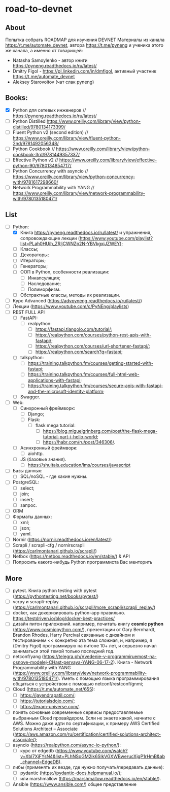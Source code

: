 # road-to-devnet

## About
Попытка собрать ROADMAP для изучения DEVNET
Материалы из канала https://t.me/automate_devnet, автора https://t.me/pyneng и ученика этого же канала, а именно от товарищей:
- Natasha Samoylenko - автор книги https://pyneng.readthedocs.io/ru/latest/
- Dmitry Figol - https://pl.linkedin.com/in/dmfigol, активный участник https://t.me/automate_devnet
- Aleksey Starovoitov (чат слак pyneng)

## Books:
- [x] Python для сетевых инженеров // https://pyneng.readthedocs.io/ru/latest/
- [ ] Python Distilled https://www.oreilly.com/library/view/python-distilled/9780134173399/
- [ ] Fluent Python v2 (second edition) // https://www.oreilly.com/library/view/fluent-python-2nd/9781492056348/
- [ ] Python Cookbook // https://www.oreilly.com/library/view/python-cookbook-3rd/9781449357337/
- [ ] Effective Python v2 // https://www.oreilly.com/library/view/effective-python-90/9780134854717/
- [ ] Python Concurrency with asyncio // https://www.oreilly.com/library/view/python-concurrency-with/9781617298660/
- [ ] Network Programmability with YANG // https://www.oreilly.com/library/view/network-programmability-with/9780135180471/

## List
- [ ] Python:
	- [x] Книга https://pyneng.readthedocs.io/ru/latest/ и упражнения, сопровождающие лекции (https://www.youtube.com/playlist?list=PLah0HUih_ZRljCWNZp2N-YBVkgxiJZWEY);
	- [ ] Классы;
	- [ ] Декораторы;
	- [ ] Итераторы;
	- [ ] Генераторы;
	- [ ] ООП в Python, особенности реализации:
		- [ ] Инкапсуляция;
		- [ ] Наследование;
	    - [ ] Полиморфизм.
	- [ ] Обстрактные классы, методы их реализации.
- [ ] Курс Advanced (https://advpyneng.readthedocs.io/ru/latest/)
- [ ] Лекции (https://www.youtube.com/c/PyNEng/playlists)
- [ ] REST FULL API
    - [ ] FastAPI:
    	- [ ] realpython:
    		- [ ] https://fastapi.tiangolo.com/tutorial/;
	    	- [ ] https://realpython.com/courses/python-rest-apis-with-fastapi/;
	    	- [ ] https://realpython.com/courses/url-shortener-fastapi/;
    		- [ ] https://realpython.com/search?q=fastapi;
	- [ ] talkpython:
		- [ ] https://training.talkpython.fm/courses/getting-started-with-fastapi;
		- [ ] https://training.talkpython.fm/courses/full-html-web-applications-with-fastapi;
		- [ ] https://training.talkpython.fm/courses/secure-apis-with-fastapi-and-the-microsoft-identity-platform;
    - [ ] Swagger.
- [ ] Web:
    - [ ] Синхронный фреймворк:
        - [ ] Django;
        - [ ] Flask:
	        - [ ] flask mega tutorial:
		        - [ ] https://blog.miguelgrinberg.com/post/the-flask-mega-tutorial-part-i-hello-world;
		        - [ ] https://habr.com/ru/post/346306/.
    - [ ] Асинхронный фреймворк:
        - [ ] aiohttp.
    - [ ] JS (базовые знания).
    	- [ ] https://shultais.education/lms/courses/javascript
- [ ] Базы данных:
	- [ ] SQL/noSQL - где какие нужны.
- [ ] PostgreSQL:
	- [ ] select;
	- [ ] join;
	- [ ] insert;
	- [ ] запрос.
- [ ] ORM
- [ ] Форматы данных:
	- [ ] xml;
	- [ ] json;
	- [ ] yaml.
- [ ] Nornir (https://nornir.readthedocs.io/en/latest/)
- [ ] Scrapli / scrapli-cfg / nornirscrapli (https://carlmontanari.github.io/scrapli/)
- [ ] Netbox (https://netbox.readthedocs.io/en/stable/) & API
- [ ] Попросить какого-нибудь Python программиста Вас менторить

## More
- [ ] pytest. Книга python testing with pytest (https://pythontesting.net/books/pytest/)
- [ ] vcrpy и scrapli-replay (https://carlmontanari.github.io/scrapli/more_scrapli/scrapli_replay/)
- [ ] docker, как докеризировать python-app правильно. https://testdriven.io/blog/docker-best-practices/
- [ ] дизайн питон приложений. например, почитать книгу **cosmic python** (https://www.cosmicpython.com/), презентации от Gary Bernhardt, Brandon Rhodes, Harry Percival связанные с дизайном и тестированием << конкретно эта тема сложная, и, например, я (Dmitry Figol) программирую на питоне 10+ лет, и серьезно начал заниматься этой темой только последний год.
- [ ] netconf/yang (https://telegra.ph/Vvedenie-v-programmiruemost-na-osnove-modelej-CHast-pervaya-YANG-06-17-2). Книга - Network Programmability with YANG (https://www.oreilly.com/library/view/network-programmability-with/9780135180471/). Уметь с помощью языка программирования общаться с устройством с помощью netconf/restconf/gnmi;
- [ ] Cloud (https://t.me/automate_net/655):
	- [ ] https://jayendrapatil.com/;
	- [ ] https://tutorialsdojo.com/;
	- [ ] https://exam-universe.com/.
- [ ] понять основные современные сервисы предоставляемые выбранным Cloud провайдером. Если не знаете какой, начните с AWS. Можно даже идти по сертификации, к примеру AWS Certified Solutions Architect – Associate (https://aws.amazon.com/ru/certification/certified-solutions-architect-associate/);
- [ ]  asyncio (https://realpython.com/async-io-python/):
	- [ ] курс от edgedb (https://www.youtube.com/watch?v=Xbl7XjFYsN4&list=PLhNSoGM2ik6SIkVGXWBwerucXjgP1rHmB&ab_channel=EdgeDB).
- [ ] либы (применять их везде, где нужно получать/передавать данные):
	- [ ] pydantic (https://pydantic-docs.helpmanual.io/);
	- [ ] или marshmallow (https://marshmallow.readthedocs.io/en/stable/).
- [ ] Ansible (https://www.ansible.com/) общее представление
